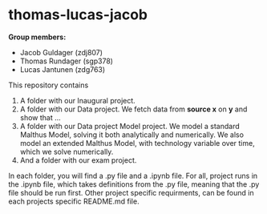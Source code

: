 # thomas-lucas-jacob

**Group members:**
- Jacob Guldager (zdj807)
- Thomas Rundager (sgp378)
- Lucas Jantunen (zdg763)

This repository contains  
1. A folder with our Inaugural project. 
2. A folder with our Data project. We fetch data from **source x** on **y** and show that ...
3. A folder with our Data project Model project. We model a standard Malthus Model, solving it both analytically and numerically. We also model an extended Malthus Model, with technology variable over time, which we solve numerically.
4. And a folder with our exam project.

In each folder, you will find a .py file and a .ipynb file. For all, project runs in the .ipynb file, which takes definitions from the .py file, meaning that the .py file should be run first. Other project specific requirments, can be found in each projects specific README.md file.
